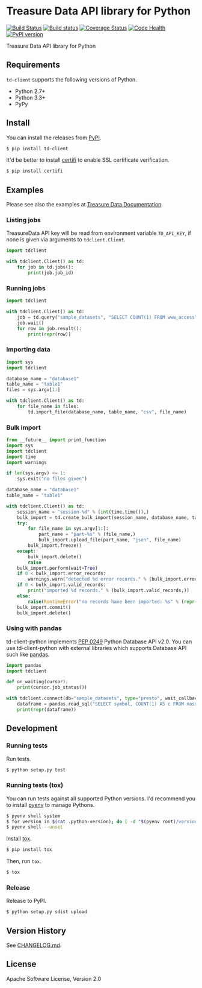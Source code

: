 # Treasure Data API library for Python

[![Build Status](https://travis-ci.org/treasure-data/td-client-python.svg)](https://travis-ci.org/treasure-data/td-client-python)
[![Build status](https://ci.appveyor.com/api/projects/status/eol91l1ag50xee9m/branch/master?svg=true)](https://ci.appveyor.com/project/nahi/td-client-python/branch/master)
[![Coverage Status](https://coveralls.io/repos/treasure-data/td-client-python/badge.svg)](https://coveralls.io/r/treasure-data/td-client-python)
[![Code Health](https://landscape.io/github/treasure-data/td-client-python/master/landscape.svg?style=flat)](https://landscape.io/github/treasure-data/td-client-python/master)
[![PyPI version](https://badge.fury.io/py/td-client.svg)](http://badge.fury.io/py/td-client)

Treasure Data API library for Python

## Requirements

`td-client` supports the following versions of Python.

* Python 2.7+
* Python 3.3+
* PyPy

## Install

You can install the releases from [PyPI](https://pypi.python.org/).

```sh
$ pip install td-client
```

It'd be better to install [certifi](https://pypi.python.org/pypi/certifi) to enable SSL certificate verification.

```sh
$ pip install certifi
```

## Examples

Please see also the examples at [Treasure Data Documentation](http://docs.treasuredata.com/articles/rest-api-python-client).

### Listing jobs

TreasureData API key will be read from environment variable `TD_API_KEY`, if none is given via arguments to `tdclient.Client`.

```python
import tdclient

with tdclient.Client() as td:
    for job in td.jobs():
        print(job.job_id)
```

### Running jobs

```python
import tdclient

with tdclient.Client() as td:
    job = td.query("sample_datasets", "SELECT COUNT(1) FROM www_access", type="hive")
    job.wait()
    for row in job.result():
        print(repr(row))
```

### Importing data

```python
import sys
import tdclient

database_name = "database1"
table_name = "table1"
files = sys.argv[1:]

with tdclient.Client() as td:
    for file_name in files:
        td.import_file(database_name, table_name, "csv", file_name)
```

### Bulk import

```python
from __future__ import print_function
import sys
import tdclient
import time
import warnings

if len(sys.argv) <= 1:
    sys.exit("no files given")

database_name = "database1"
table_name = "table1"

with tdclient.Client() as td:
    session_name = "session-%d" % (int(time.time()),)
    bulk_import = td.create_bulk_import(session_name, database_name, table_name)
    try:
        for file_name in sys.argv[1:]:
            part_name = "part-%s" % (file_name,)
            bulk_import.upload_file(part_name, "json", file_name)
        bulk_import.freeze()
    except:
        bulk_import.delete()
        raise
    bulk_import.perform(wait=True)
    if 0 < bulk_import.error_records:
        warnings.warn("detected %d error records." % (bulk_import.error_records,))
    if 0 < bulk_import.valid_records:
        print("imported %d records." % (bulk_import.valid_records,))
    else:
        raise(RuntimeError("no records have been imported: %s" % (repr(bulk_import.name),)))
    bulk_import.commit()
    bulk_import.delete()
```

### Using with pandas

td-client-python implements [PEP 0249](https://www.python.org/dev/peps/pep-0249/) Python Database API v2.0.
You can use td-client-python with external libraries which supports Database API such like [pandas](http://pandas.pydata.org/).

```python
import pandas
import tdclient

def on_waiting(cursor):
    print(cursor.job_status())

with tdclient.connect(db="sample_datasets", type="presto", wait_callback=on_waiting) as connection:
    dataframe = pandas.read_sql("SELECT symbol, COUNT(1) AS c FROM nasdaq GROUP BY symbol ORDER BY c DESC", connection)
    print(repr(dataframe))
```

## Development

### Running tests

Run tests.

```sh
$ python setup.py test
```

### Running tests (tox)

You can run tests against all supported Python versions. I'd recommend you to install [pyenv](https://github.com/yyuu/pyenv) to manage Pythons.

```sh
$ pyenv shell system
$ for version in $(cat .python-version); do [ -d "$(pyenv root)/versions/${version}" ] || pyenv install "${version}"; done
$ pyenv shell --unset
```

Install [tox](https://pypi.python.org/pypi/tox).

```sh
$ pip install tox
```

Then, run `tox`.

```sh
$ tox
```

### Release

Release to PyPI.

```sh
$ python setup.py sdist upload
```

## Version History

See [CHANGELOG.md](CHANGELOG.md).

## License

Apache Software License, Version 2.0
